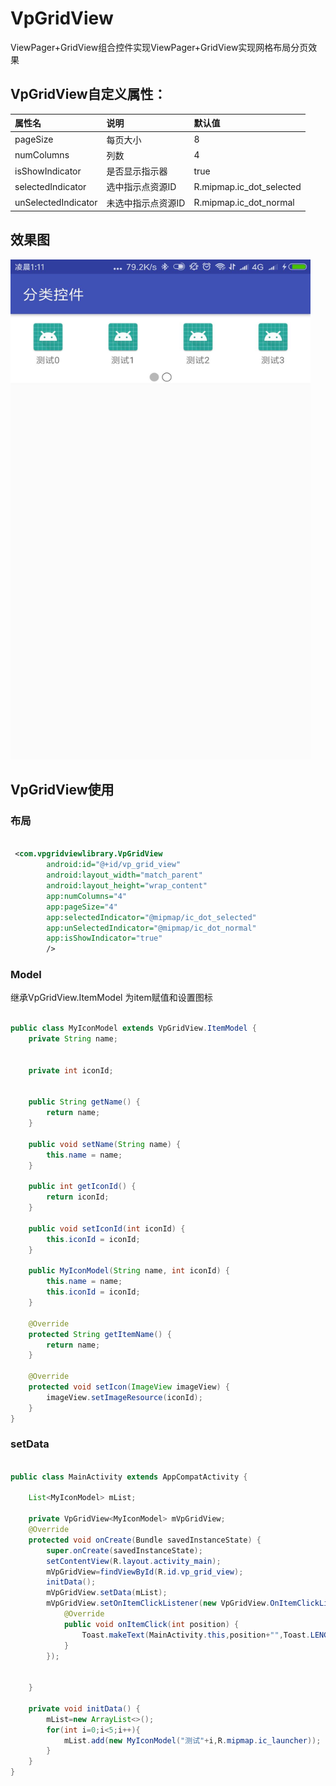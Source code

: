 # VpGridView
ViewPager+GridView组合控件实现ViewPager+GridView实现网格布局分页效果

## VpGridView自定义属性：
属性名 | 说明 | 默认值
:----------- | :----------- | :-----------
pageSize                | 每页大小               | 8
numColumns              | 列数                   | 4
isShowIndicator         | 是否显示指示器          | true
selectedIndicator       | 选中指示点资源ID        | R.mipmap.ic_dot_selected
unSelectedIndicator     | 未选中指示点资源ID      | R.mipmap.ic_dot_normal

## 效果图
<img src="./img/image1.jpg"  height="800" width="480">


## VpGridView使用
### 布局

```xml

 <com.vpgridviewlibrary.VpGridView
        android:id="@+id/vp_grid_view"
        android:layout_width="match_parent"
        android:layout_height="wrap_content"
        app:numColumns="4"
        app:pageSize="4"
        app:selectedIndicator="@mipmap/ic_dot_selected"
        app:unSelectedIndicator="@mipmap/ic_dot_normal"
        app:isShowIndicator="true"
        />

```
### Model
继承VpGridView.ItemModel 为item赋值和设置图标

```java

public class MyIconModel extends VpGridView.ItemModel {
    private String name;


    private int iconId;


    public String getName() {
        return name;
    }

    public void setName(String name) {
        this.name = name;
    }

    public int getIconId() {
        return iconId;
    }

    public void setIconId(int iconId) {
        this.iconId = iconId;
    }

    public MyIconModel(String name, int iconId) {
        this.name = name;
        this.iconId = iconId;
    }

    @Override
    protected String getItemName() {
        return name;
    }

    @Override
    protected void setIcon(ImageView imageView) {
        imageView.setImageResource(iconId);
    }
}

```

### setData

```java

public class MainActivity extends AppCompatActivity {

    List<MyIconModel> mList;

    private VpGridView<MyIconModel> mVpGridView;
    @Override
    protected void onCreate(Bundle savedInstanceState) {
        super.onCreate(savedInstanceState);
        setContentView(R.layout.activity_main);
        mVpGridView=findViewById(R.id.vp_grid_view);
        initData();
        mVpGridView.setData(mList);
        mVpGridView.setOnItemClickListener(new VpGridView.OnItemClickListener() {
            @Override
            public void onItemClick(int position) {
                Toast.makeText(MainActivity.this,position+"",Toast.LENGTH_SHORT).show();
            }
        });


    }

    private void initData() {
        mList=new ArrayList<>();
        for(int i=0;i<5;i++){
            mList.add(new MyIconModel("测试"+i,R.mipmap.ic_launcher));
        }
    }
}

```


